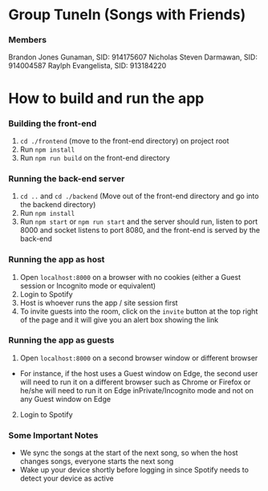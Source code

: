 # Group TuneIn (Songs with Friends)

### Members
Brandon Jones Gunaman, SID: 914175607
Nicholas Steven Darmawan, SID: 914004587
Raylph Evangelista, SID: 913184220

# How to build and run the app

### Building the front-end
1. `cd ./frontend` (move to the front-end directory) on project root
2. Run `npm install`
3. Run `npm run build` on the front-end directory

### Running the back-end server
1. `cd ..` and `cd ./backend` (Move out of the front-end directory and go into the backend directory)
2. Run `npm install`
3. Run `npm start` or `npm run start` and the server should run, listen to port 8000 and socket listens to port 8080, and the front-end is served by the back-end

### Running the app as host
1. Open `localhost:8000` on a browser with no cookies (either a Guest session or Incognito mode or equivalent)
2. Login to Spotify
3. Host is whoever runs the app / site session first
4. To invite guests into the room, click on the `invite` button at the top right of the page and it will give you an alert box showing the link 

### Running the app as guests
1. Open `localhost:8000` on a second browser window or different browser
- For instance, if the host uses a Guest window on Edge, the second user will need to run it on a different browser such as Chrome or Firefox or he/she will need to run it on Edge inPrivate/Incognito mode and not on any Guest window on Edge
2. Login to Spotify

### Some Important Notes
- We sync the songs at the start of the next song, so when the host changes songs, everyone starts the next song
- Wake up your device shortly before logging in since Spotify needs to detect your device as active

